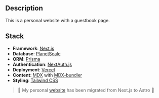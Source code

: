 

## Description

This is a personal website with a guestbook page.

## Stack

- **Framework**: [Next.js](https://nextjs.org/)
- **Database**: [PlanetScale](https://planetscale.com)
- **ORM**: [Prisma](https://prisma.io/)
- **Authentication**: [NextAuth.js](https://next-auth.js.org/)
- **Deployment**: [Vercel](https://vercel.com)
- **Content**: [MDX](https://github.com/mdx-js/mdx) with [MDX-bundler](https://github.com/kentcdodds/mdx-bundler)
- **Styling**: [Tailwind CSS](https://tailwindcss.com/)


> 🎉 My personal [website](https://kevinzunigacuellar.com) has been migrated from Next.js to Astro 🚀
